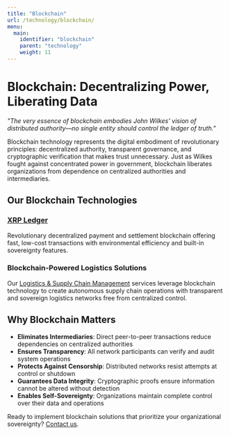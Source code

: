 ```yaml
---
title: "Blockchain"
url: /technology/blockchain/
menu:
  main:
    identifier: "blockchain"
    parent: "technology"
    weight: 11
---
```


# Blockchain: Decentralizing Power, Liberating Data

*"The very essence of blockchain embodies John Wilkes' vision of distributed authority—no single entity should control the ledger of truth."*

Blockchain technology represents the digital embodiment of revolutionary principles: decentralized authority, transparent governance, and cryptographic verification that makes trust unnecessary. Just as Wilkes fought against concentrated power in government, blockchain liberates organizations from dependence on centralized authorities and intermediaries.

## Our Blockchain Technologies

### [XRP Ledger](/technology/blockchain/xrp-ledger/)
Revolutionary decentralized payment and settlement blockchain offering fast, low-cost transactions with environmental efficiency and built-in sovereignty features.

### Blockchain-Powered Logistics Solutions
Our [Logistics & Supply Chain Management](/services/logistics-supply-chain/) services leverage blockchain technology to create autonomous supply chain operations with transparent and sovereign logistics networks free from centralized control.

## Why Blockchain Matters

- **Eliminates Intermediaries**: Direct peer-to-peer transactions reduce dependencies on centralized authorities
- **Ensures Transparency**: All network participants can verify and audit system operations  
- **Protects Against Censorship**: Distributed networks resist attempts at control or shutdown
- **Guarantees Data Integrity**: Cryptographic proofs ensure information cannot be altered without detection
- **Enables Self-Sovereignty**: Organizations maintain complete control over their data and operations

Ready to implement blockchain solutions that prioritize your organizational sovereignty? [Contact us](/).
